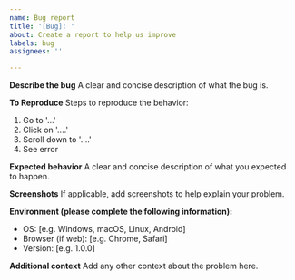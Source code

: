 ```yaml
---
name: Bug report
title: '[Bug]: '
about: Create a report to help us improve
labels: bug
assignees: ''

---
```


**Describe the bug**
A clear and concise description of what the bug is.

**To Reproduce**
Steps to reproduce the behavior:
1. Go to '...'
2. Click on '....'
3. Scroll down to '....'
4. See error

**Expected behavior**
A clear and concise description of what you expected to happen.

**Screenshots**
If applicable, add screenshots to help explain your problem.

**Environment (please complete the following information):**
 - OS: [e.g. Windows, macOS, Linux, Android]
 - Browser (if web): [e.g. Chrome, Safari]
 - Version: [e.g. 1.0.0]

**Additional context**
Add any other context about the problem here.
